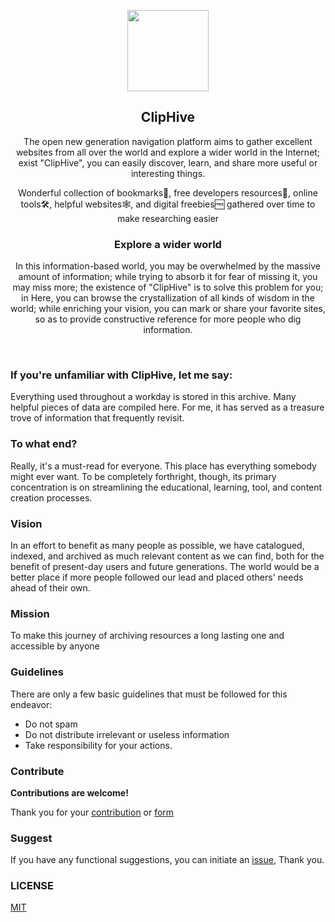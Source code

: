 
<p align="center">
  <a href="https://cliphive.tk">
    <img src="https://user-images.githubusercontent.com/76642252/200379508-06fac1f0-5baf-4a84-a2ac-b6a3963a6876.png" width="130" />
  </a>
  <br />
  <h2 align="center">ClipHive</h2>
  <p align="center"></p>
  <p align="center">
  The open new generation navigation platform aims to gather excellent websites from all over the world and explore a wider world in the Internet;
exist "ClipHive", you can easily discover, learn, and share more useful or interesting things.</p>
  
  
 <p align="center">  Wonderful collection of bookmarks🔖, free developers resources🧵, online tools🛠️, helpful websites🕸️, and digital freebies🆓 gathered over time to make researching easier</p>

 <h3 align="center"> Explore a wider world </h3>
  <p align="center"> In this information-based world, you may be overwhelmed by the massive amount of information; while trying to absorb it for fear of missing it, you may miss more; the existence of "ClipHive" is to solve this problem for you; in Here, you can browse the crystallization of all kinds of wisdom in the world;
while enriching your vision, you can mark or share your favorite sites, so as to provide constructive reference for more people who dig information. </p>
  <p align="center">
    <a href="README_zh-CN.md">
    </a>

  </p>
</p>

<br />

###  If you're unfamiliar with ClipHive, let me say:

Everything used throughout a workday is stored in this archive. Many helpful pieces of data are compiled here. For me, it has served as a treasure trove of information that frequently revisit.

### To what end?
Really, it's a must-read for everyone. This place has everything somebody might ever want. To be completely forthright, though, its primary concentration is on streamlining the educational, learning, tool, and content creation processes.

### Vision 
In an effort to benefit as many people as possible, we have catalogued, indexed, and archived as much relevant content as we can find, both for the benefit of present-day users and future generations. The world would be a better place if more people followed our lead and placed others' needs ahead of their own.

### Mission

To make this journey of archiving resources a long lasting one and accessible by anyone


### Guidelines

There are only a few basic guidelines that must be followed for this endeavor:
- Do not spam
- Do not distribute irrelevant or useless information
- Take responsibility for your actions.

### Contribute

**Contributions are welcome!**



Thank you for your [contribution](https://github.com/VidhyaVarshanyJS/ClipHive/issues/new/choose) or [form](https://docs.google.com/forms/d/e/1FAIpQLSdJqjjb-8O2h6Dvi1VoXOWcrXHT0HcxE0Y96PKpyuGd9-6Bqw/viewform)


### Suggest
If you have any functional suggestions, you can initiate an [issue](https://github.com/VidhyaVarshanyJS/ClipHive/issues/new/choose), Thank you.


### LICENSE
[MIT](./LICENSE)

